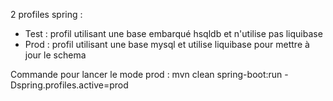 2 profiles spring :
- Test : profil utilisant une base embarqué hsqldb et n'utilise pas liquibase
- Prod : profil utilisant une base mysql et utilise liquibase pour mettre à jour le schema

Commande pour lancer le mode prod : mvn clean  spring-boot:run -Dspring.profiles.active=prod